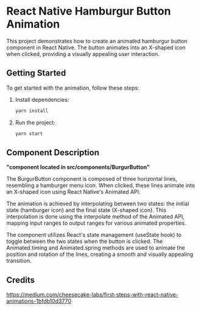 # React Native Hamburgur Button Animation

This project demonstrates how to create an animated hamburgur button component in React Native. The button animates into an X-shaped icon when clicked, providing a visually appealing user interaction.

## Getting Started

To get started with the animation, follow these steps:

1. Install dependencies:

   ```bash
   yarn install
   ```

2. Run the project:

   ```bash
   yarn start
   ```

## Component Description

<b>"component located in src/components/BurgurButton"</b>

The BurgurButton component is composed of three horizontal lines, resembling a hamburger menu icon. When clicked, these lines animate into an X-shaped icon using React Native's Animated API.

The animation is achieved by interpolating between two states: the initial state (hamburger icon) and the final state (X-shaped icon). This interpolation is done using the interpolate method of the Animated API, mapping input ranges to output ranges for various animated properties.

The component utilizes React's state management (useState hook) to toggle between the two states when the button is clicked. The Animated.timing and Animated.spring methods are used to animate the position and rotation of the lines, creating a smooth and visually appealing transition.

## Credits

https://medium.com/cheesecake-labs/first-steps-with-react-native-animations-1bfdb10d3770
